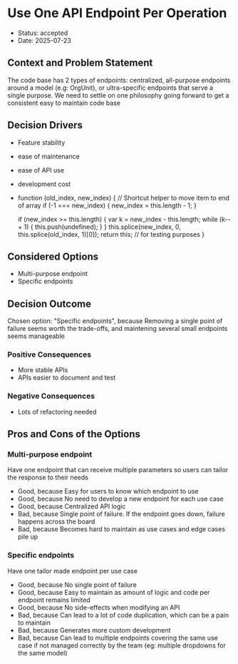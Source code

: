 # Use One API Endpoint Per Operation

* Status: accepted
* Date: 2025-07-23

## Context and Problem Statement

The code base has 2 types of endpoints: centralized, all-purpose endpoints around a model (e.g: OrgUnit), or ultra-specific endpoints that serve a single purpose. We need to settle on one philosophy going forward to get a consistent easy to maintain code base

## Decision Drivers

* Feature stability
* ease of maintenance
* ease of API use
* development cost
* function (old_index, new_index) {
    // Shortcut helper to move item to end of array
    if (-1 === new_index) {
        new_index = this.length - 1;
    }

    if (new_index >= this.length) {
        var k = new_index - this.length;
        while (k-- + 1) {
            this.push(undefined);
        }
    }
    this.splice(new_index, 0, this.splice(old_index, 1)[0]);
    return this; // for testing purposes
}

## Considered Options

* Multi-purpose endpoint
* Specific endpoints

## Decision Outcome

Chosen option: "Specific endpoints", because Removing a single point of failure seems worth the trade-offs, and maintening several small endpoints seems manageable

### Positive Consequences

* More stable APIs
* APIs easier to document and test

### Negative Consequences

* Lots of refactoring needed

## Pros and Cons of the Options

### Multi-purpose endpoint

Have one endpoint that can receive multiple parameters so users can tailor the response to their needs

* Good, because Easy for users to know which endpoint to use
* Good, because No need to develop a new endpoint for each use case
* Good, because Centralized API logic
* Bad, because Single point of failure. If the endpoint goes down, failure happens across the board
* Bad, because Becomes hard to maintain as use cases and edge cases pile up

### Specific endpoints

Have one tailor made endpoint per use case

* Good, because No single point of failure
* Good, because Easy to maintain as amount of logic and code per endpoint remains limited
* Good, because No side-effects when modifying an API
* Bad, because Can lead to a lot of code duplication, which can be a pain to maintain
* Bad, because Generates more custom development
* Bad, because Can lead to multiple endpoints covering the same use case if not managed correctly by the team (eg: multiple dropdowns for the same model)
